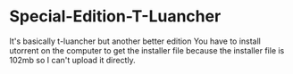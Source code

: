 # Special-Edition-T-Luancher
It's basically t-luancher but another better edition
You have to install utorrent on the computer to get the installer file because the installer file is 102mb so I can't upload it directly.
